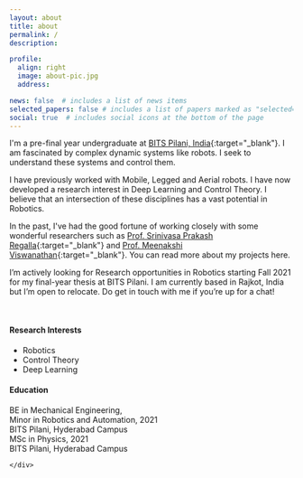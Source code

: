 ```yaml
---
layout: about
title: about
permalink: /
description:

profile:
  align: right
  image: about-pic.jpg
  address: 

news: false  # includes a list of news items
selected_papers: false # includes a list of papers marked as "selected={true}"
social: true  # includes social icons at the bottom of the page
---
```


I'm a pre-final year undergraduate at [BITS Pilani, India](https://www.bits-pilani.ac.in/hyderabad/){:target="\_blank"}. I am fascinated by complex dynamic systems like robots. I seek to understand these systems and control them.

I have previously worked with Mobile, Legged and Aerial robots. I have now developed a research interest in Deep Learning and Control Theory. I believe that an intersection of these disciplines has a vast potential in Robotics.

In the past, I've had the good fortune of working closely with some wonderful researchers such as [Prof. Srinivasa Prakash Regalla](https://www.bits-pilani.ac.in/hyderabad/spregalla/Profile){:target="\_blank"} and [Prof. Meenakshi Viswanathan](https://universe.bits-pilani.ac.in/Hyderabad/meenakshiviswanathan/profile){:target="\_blank"}. You can read more about my projects here.

I’m actively looking for Research opportunities in Robotics starting Fall 2021 for my final-year thesis at BITS Pilani. I am currently based in Rajkot, India but I’m open to relocate. Do get in touch with me if you’re up for a chat!

<br>
<div class="row">
<div class="col-lg-6">
    <h4>Research Interests</h4>
    <ul class="light">
        <li>Robotics</li>
        <li>Control Theory</li>
        <li>Deep Learning</li>
    </ul>
</div>

<div class="col-lg-6">
    <h4>Education</h4>
    <div class="light">
        <i class="fas fa-graduation-cap"></i> BE in Mechanical Engineering, <br>
        Minor in Robotics and Automation, 2021 <br>
        <span class="text-muted">BITS Pilani, Hyderabad Campus</span>
        <br>
        <i class="fas fa-graduation-cap"></i> MSc in Physics, 2021<br>
        <span class="text-muted">BITS Pilani, Hyderabad Campus</span>

    </div> 
</div>
</div>
<br>
